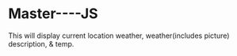 # Master----JS

This will display current location weather, weather(includes picture) description, & temp.
